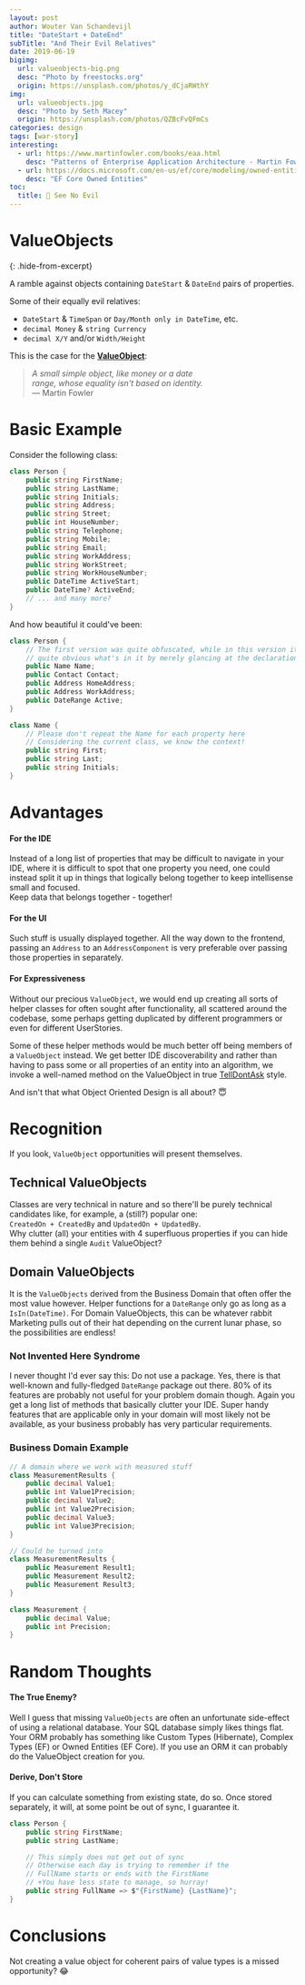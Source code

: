 ```yaml
---
layout: post
author: Wouter Van Schandevijl
title: "DateStart + DateEnd"
subTitle: "And Their Evil Relatives"
date: 2019-06-19
bigimg: 
  url: valueobjects-big.png
  desc: "Photo by freestocks.org"
  origin: https://unsplash.com/photos/y_dCjaRWthY
img:
  url: valueobjects.jpg
  desc: "Photo by Seth Macey"
  origin: https://unsplash.com/photos/QZBcFvQFmCs
categories: design
tags: [war-story]
interesting:
  - url: https://www.martinfowler.com/books/eaa.html
    desc: "Patterns of Enterprise Application Architecture - Martin Fowler"
  - url: https://docs.microsoft.com/en-us/ef/core/modeling/owned-entities
    desc: "EF Core Owned Entities"
toc:
  title: 🙈 See No Evil
---
```


# ValueObjects
{: .hide-from-excerpt}

A ramble against objects containing `DateStart` & `DateEnd` pairs of properties.

Some of their equally evil relatives:  
- `DateStart` & `TimeSpan` or `Day/Month only in DateTime`, etc.
- `decimal Money` & `string Currency`
- `decimal X/Y` and/or `Width/Height`


This is the case for the [**ValueObject**](https://martinfowler.com/bliki/ValueObject.html):  

> _A small simple object, like money or a date_  
> _range, whose equality isn't based on identity._  
> — Martin Fowler


<!--more-->

# Basic Example

Consider the following class:
```c#
class Person {
    public string FirstName;
    public string LastName;
    public string Initials;
    public string Address;
    public string Street;
    public int HouseNumber;
    public string Telephone;
    public string Mobile;
    public string Email;
    public string WorkAddress;
    public string WorkStreet;
    public string WorkHouseNumber;
    public DateTime ActiveStart;
    public DateTime? ActiveEnd;
    // ... and many more?
}
```

And how beautiful it could've been:
```c#
class Person {
    // The first version was quite obfuscated, while in this version it's
    // quite obvious what's in it by merely glancing at the declaration.
    public Name Name;
    public Contact Contact;
    public Address HomeAddress;
    public Address WorkAddress;
    public DateRange Active;
}

class Name {
    // Please don't repeat the Name for each property here
    // Considering the current class, we know the context!
    public string First;
    public string Last;
    public string Initials;
}
```

# Advantages

#### For the IDE

Instead of a long list of properties that may be difficult to navigate in your IDE,
where it is difficult to spot that one property you need,
one could instead split it up in things that logically belong together to keep intellisense small and focused.  
Keep data that belongs together - together!


#### For the UI

Such stuff is usually displayed together. All the way down to the frontend, passing
an `Address` to an `AddressComponent` is very preferable over passing those properties
in separately.


#### For Expressiveness

Without our precious `ValueObject`, we would end up creating all sorts of helper classes
for often sought after functionality, all scattered around the codebase, some perhaps
getting duplicated by different programmers or even for different UserStories.

Some of these helper methods would be much better off being members of a `ValueObject`
instead. We get better IDE discoverability and rather than having to pass some or all properties of an entity into an algorithm,
we invoke a well-named method on the ValueObject in true [TellDontAsk](https://pragprog.com/articles/tell-dont-ask) style.

And isn't that what Object Oriented Design is all about? 😇



# Recognition

If you look, `ValueObject` opportunities will present themselves.

## Technical ValueObjects

Classes are very technical in nature and so there'll be purely technical candidates
like, for example, a (still?) popular one:  
`CreatedOn + CreatedBy` and `UpdatedOn + UpdatedBy`.  
Why clutter (all) your entities with 4 superfluous properties if you can hide them behind
a single `Audit` ValueObject?


## Domain ValueObjects

It is the `ValueObjects` derived from the Business Domain that often offer the
most value however. Helper functions for a `DateRange` only go as long as a `IsIn(DateTime)`.
For Domain ValueObjects, this can be whatever rabbit Marketing pulls out of their hat
depending on the current lunar phase, so the possibilities are endless!


### Not Invented Here Syndrome

I never thought I'd ever say this: Do not use a package. Yes, there is that well-known and fully-fledged `DateRange` package out there.
80% of its features are probably not useful for your problem domain though. Again you get a long list of methods that basically
clutter your IDE. Super handy features that are applicable only in your domain will most likely not be available, as your business
probably has very particular requirements.


### Business Domain Example

```c#
// A domain where we work with measured stuff
class MeasurementResults {
    public decimal Value1;
    public int Value1Precision;
    public decimal Value2;
    public int Value2Precision;
    public decimal Value3;
    public int Value3Precision;
}

// Could be turned into
class MeasurementResults {
    public Measurement Result1;
    public Measurement Result2;
    public Measurement Result3;
}

class Measurement {
    public decimal Value;
    public int Precision;
}
```




# Random Thoughts

#### The True Enemy?

Well I guess that missing `ValueObjects` are often an unfortunate side-effect of using a relational database.
Your SQL database simply likes things flat. Your ORM probably has something like Custom Types (Hibernate), 
Complex Types (EF) or Owned Entities (EF Core). If you use an ORM it can probably do the ValueObject creation
for you.


#### Derive, Don't Store

If you can calculate something from existing state, do so.
Once stored separately, it will, at some point be out of sync, I guarantee it.

```c#
class Person {
    public string FirstName;
    public string LastName;

    // This simply does not get out of sync
    // Otherwise each day is trying to remember if the
    // FullName starts or ends with the FirstName
    // +You have less state to manage, so hurray!
    public string FullName => $"{FirstName} {LastName}";
}
```


# Conclusions


Not creating a value object for coherent pairs of value types is a missed opportunity? 😂
